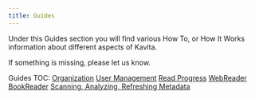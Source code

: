 ```yaml
---
title: Guides
---
```


Under this Guides section you will find various How To, or How It Works information about different aspects of Kavita.

If something is missing, please let us know.

Guides TOC:
[Organization](https://wiki.kavitareader.com/guides/organization)
[User Management](https://wiki.kavitareader.com/guides/user-management)
[Read Progress](https://wiki.kavitareader.com/guides/read-progress)
[WebReader](https://wiki.kavitareader.com/guides/webreader)
[BookReader](https://wiki.kavitareader.com/guides/bookreader)
[Scanning, Analyzing, Refreshing Metadata](https://wiki.kavitareader.com/guides/scanning-analyzing-and-refreshing-metadata)
